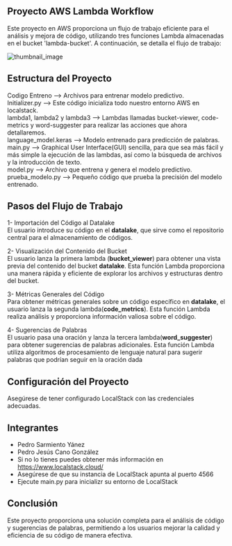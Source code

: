 ## Proyecto AWS Lambda Workflow

Este proyecto en AWS proporciona un flujo de trabajo eficiente para el análisis y mejora de código, utilizando tres funciones Lambda almacenadas en el bucket 'lambda-bucket'. A continuación, se detalla el flujo de trabajo:

![thumbnail_image](https://github.com/PedroCanoGlez/AWS_Project/assets/90764191/179b557f-4532-4a1d-9b65-0ecdc0cc9662)

## Estructura del Proyecto  
Codigo Entreno --> Archivos para entrenar modelo predictivo.  
Initializer.py --> Este código inicializa todo nuestro entorno AWS en localstack.  
lambda1, lambda2 y lambda3 --> Lambdas llamadas bucket-viewer, code-metrics y word-suggester para realizar las acciones que ahora detallaremos.  
language_model.keras --> Modelo entrenado para predicción de palabras.  
main.py --> Graphical User Interface(GUI) sencilla, para que sea más fácil y más simple la ejecución de las lambdas, así como la búsqueda de archivos y la introducción de texto.  
model.py --> Archivo que entrena y genera el modelo predictivo.  
prueba_modelo.py --> Pequeño código que prueba la precisión del modelo entrenado.


## Pasos del Flujo de Trabajo  

1- Importación del Código al Datalake  
El usuario introduce su código en el **datalake**, que sirve como el repositorio central para el almacenamiento de códigos.  
  
2- Visualización del Contenido del Bucket  
El usuario lanza la primera lambda (**bucket_viewer**) para obtener una vista previa del contenido del bucket **datalake**. Esta función Lambda proporciona una manera rápida y eficiente de explorar los archivos y estructuras dentro del bucket.  

3- Métricas Generales del Código  
Para obtener métricas generales sobre un código específico en **datalake**, el usuario lanza la segunda lambda(**code_metrics**). Esta función Lambda realiza análisis y proporciona información valiosa sobre el código.  
  
4- Sugerencias de Palabras  
El usuario pasa una oración y lanza la tercera lambda(**word_suggester**) para obtener sugerencias de palabras adicionales. Esta función Lambda utiliza algoritmos de procesamiento de lenguaje natural para sugerir palabras que podrían seguir en la oración dada


## Configuración del Proyecto  
Asegúrese de tener configurado LocalStack con las credenciales adecuadas.  

## Integrantes
- Pedro Sarmiento Yánez  
- Pedro Jesús Cano González
- Si no lo tienes puedes obtener más información en https://www.localstack.cloud/  
- Asegúrese de que su instancia de LocalStack apunta al puerto 4566  
- Ejecute main.py para inicializr su entorno de LocalStack  
  
## Conclusión  
Este proyecto proporciona una solución completa para el análisis de código y sugerencias de palabras, permitiendo a los usuarios mejorar la calidad y eficiencia de su código de manera efectiva.
